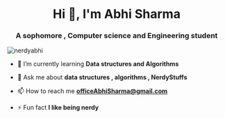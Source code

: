 <h1 align="center">Hi 👋, I'm Abhi Sharma</h1>
<h3 align="center">A sophomore , Computer science and Engineering student</h3>

<p align="left"> <img src="https://komarev.com/ghpvc/?username=nerdyabhi&label=Profile%20views&color=0e75b6&style=flat" alt="nerdyabhi" /> </p>

- 🌱 I’m currently learning **Data structures and Algorithms**

- 💬 Ask me about **data structures , algorithms , NerdyStuffs**

- 📫 How to reach me **officeAbhiSharma@gmail.com**

- ⚡ Fun fact **I like being nerdy**
